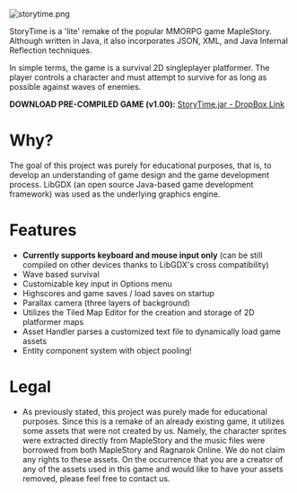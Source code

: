![storytime.png](https://bitbucket.org/repo/oX9rLp/images/1026898476-storytime.png)

StoryTime is a 'lite' remake of the popular MMORPG game MapleStory. Although written in Java, it also incorporates JSON, XML, and Java Internal Reflection techniques.

In simple terms, the game is a survival 2D singleplayer platformer. The player controls a character and must attempt to survive for as long as possible against waves of enemies.

**DOWNLOAD PRE-COMPILED GAME (v1.00):** [StoryTime.jar - DropBox Link](https://dl.dropboxusercontent.com/u/36132405/Projects/storytimev100_runnable.zip)

# Why? #
The goal of this project was purely for educational purposes, that is, to develop an understanding of game design and the game development process. LibGDX (an open source Java-based game development framework) was used as the underlying graphics engine.

# Features #
* **Currently supports keyboard and mouse input only** (can be still compiled on other devices thanks to LibGDX's cross compatibility)
* Wave based survival
* Customizable key input in Options menu
* Highscores and game saves / load saves on startup
* Parallax camera (three layers of background)
* Utilizes the Tiled Map Editor for the creation and storage of 2D platformer maps
* Asset Handler parses a customized text file to dynamically load game assets
* Entity component system with object pooling!

# Legal #
* As previously stated, this project was purely made for educational purposes. Since this is a remake of an already existing game, it utilizes some assets that were not created by us. Namely, the character sprites were extracted directly from MapleStory and the music files were borrowed from both MapleStory and Ragnarok Online. We do not claim any rights to these assets. On the occurrence that you are a creator of any of the assets used in this game and would like to have your assets removed, please feel free to contact us.